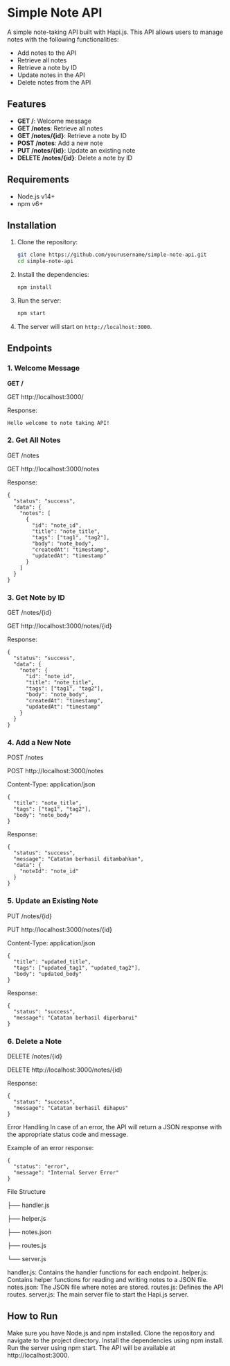 # Simple Note API

A simple note-taking API built with Hapi.js. This API allows users to manage notes with the following functionalities:

- Add notes to the API
- Retrieve all notes
- Retrieve a note by ID
- Update notes in the API
- Delete notes from the API

## Features

- **GET /**: Welcome message
- **GET /notes**: Retrieve all notes
- **GET /notes/{id}**: Retrieve a note by ID
- **POST /notes**: Add a new note
- **PUT /notes/{id}**: Update an existing note
- **DELETE /notes/{id}**: Delete a note by ID

## Requirements

- Node.js v14+
- npm v6+

## Installation

1. Clone the repository:

    ```bash
    git clone https://github.com/yourusername/simple-note-api.git
    cd simple-note-api
    ```

2. Install the dependencies:

    ```bash
    npm install
    ```

3. Run the server:

    ```bash
    npm start
    ```

4. The server will start on `http://localhost:3000`.

## Endpoints

### 1. Welcome Message

**GET /**

GET http://localhost:3000/

Response:

```
Hello welcome to note taking API!
```

### 2. Get All Notes
GET /notes

GET http://localhost:3000/notes

Response:

```
{
  "status": "success",
  "data": {
    "notes": [
      {
        "id": "note_id",
        "title": "note_title",
        "tags": ["tag1", "tag2"],
        "body": "note_body",
        "createdAt": "timestamp",
        "updatedAt": "timestamp"
      }
    ]
  }
}
```

### 3. Get Note by ID
GET /notes/{id}

GET http://localhost:3000/notes/{id}

Response:

```
{
  "status": "success",
  "data": {
    "note": {
      "id": "note_id",
      "title": "note_title",
      "tags": ["tag1", "tag2"],
      "body": "note_body",
      "createdAt": "timestamp",
      "updatedAt": "timestamp"
    }
  }
}
```

### 4. Add a New Note
POST /notes

POST http://localhost:3000/notes

Content-Type: application/json
```
{
  "title": "note_title",
  "tags": ["tag1", "tag2"],
  "body": "note_body"
}
```

Response:

```
{
  "status": "success",
  "message": "Catatan berhasil ditambahkan",
  "data": {
    "noteId": "note_id"
  }
}
```

### 5. Update an Existing Note
PUT /notes/{id}

PUT http://localhost:3000/notes/{id}

Content-Type: application/json
```
{
  "title": "updated_title",
  "tags": ["updated_tag1", "updated_tag2"],
  "body": "updated_body"
}
```

Response:

```
{
  "status": "success",
  "message": "Catatan berhasil diperbarui"
}
```

### 6. Delete a Note
DELETE /notes/{id}

DELETE http://localhost:3000/notes/{id}

Response:

```
{
  "status": "success",
  "message": "Catatan berhasil dihapus"
}
```

Error Handling
In case of an error, the API will return a JSON response with the appropriate status code and message.

Example of an error response:

```
{
  "status": "error",
  "message": "Internal Server Error"
}
```


File Structure

├── handler.js

├── helper.js

├── notes.json

├── routes.js

└── server.js

handler.js: Contains the handler functions for each endpoint.
helper.js: Contains helper functions for reading and writing notes to a JSON file.
notes.json: The JSON file where notes are stored.
routes.js: Defines the API routes.
server.js: The main server file to start the Hapi.js server.

## How to Run

Make sure you have Node.js and npm installed.
Clone the repository and navigate to the project directory.
Install the dependencies using npm install.
Run the server using npm start.
The API will be available at http://localhost:3000.
